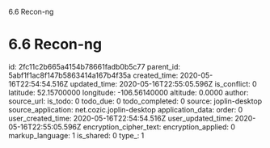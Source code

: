 6.6 Recon-ng

# 6.6 Recon-ng

id: 2fc11c2b665a4154b78661fadb0b5c77
parent_id: 5abf1f1ac8f147b5863414a167b4f35a
created_time: 2020-05-16T22:54:54.516Z
updated_time: 2020-05-16T22:55:05.596Z
is_conflict: 0
latitude: 52.15700000
longitude: -106.56140000
altitude: 0.0000
author: 
source_url: 
is_todo: 0
todo_due: 0
todo_completed: 0
source: joplin-desktop
source_application: net.cozic.joplin-desktop
application_data: 
order: 0
user_created_time: 2020-05-16T22:54:54.516Z
user_updated_time: 2020-05-16T22:55:05.596Z
encryption_cipher_text: 
encryption_applied: 0
markup_language: 1
is_shared: 0
type_: 1